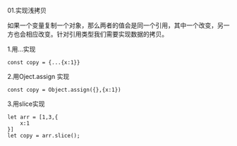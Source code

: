 01.实现浅拷贝

如果一个变量复制一个对象，那么两者的值会是同一个引用，其中一个改变，另一方也会相应改变。针对引用类型我们需要实现数据的拷贝。

1.用...实现

```
const copy = {...{x:1}}
```



2.用Oject.assign 实现
```
const copy = Object.assign({},{x:1})

```

3.用slice实现

```
let arr = [1,3,{
	x:1
}]
let copy = arr.slice();
```


